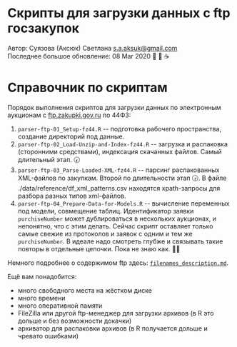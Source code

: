
# Скрипты для загрузки данных с ftp госзакупок   

Автор: Суязова (Аксюк) Светлана [s.a.aksuk@gmail.com](mailto:s.a.aksuk@gmail.com)   
Последнее большое обновление: 08 Mar 2020 :bouquet: :ice_cream: :coffee:     

# Справочник по скриптам   

Порядок выполнения скриптов для загрузки данных по электронным аукционам с [ftp.zakupki.gov.ru](http://ftp.zakupki.gov.ru/) по 44ФЗ:   
  
1. `parser-ftp-01_Setup-fz44.R` -- подготовка рабочего пространства, создание директорий под данные.
2. `parser-ftp-02_Load-Unzip-and-Index-fz44.R` -- загрузка и распаковка (сторонними средствами), индексация скачанных файлов. Самый длительный этап. :clock730:       
3. `parser-ftp-03_Parse-Loaded-XML-fz44.R` -- парсинг распакованных XML-файлов по закупкам. Второй по длительности этап :clock330:. В файле ./data/reference/df_xml_patterns.csv находятся xpath-запросы для разбора разных типов xml-файлов.   
4. `parser-ftp-04_Prepare-Data-for-Models.R` -- вычисление переменных под модели, совмещение таблиц. Идентификатор заявки `purchiseNumber` может дублироваться в нескольких аукционах, и непонятно, что с этим делать. Сейчас скрипт оставляет только самые свежие из протоколов и заявок с одним и тем же `purchiseNumber`. В идеале надо смотреть глубже и связывать такие повторы в отдельные цепочки. Пока не знаю как. :woman_shrugging:   

Немного подробнее о содержимом ftp здесь: [`filenames_description.md`](https://github.com/aksyuk/zakupki_gov_ru/blob/master/filenames_description.md).   

Ещё вам понадобится:    

* много свободного места на жёстком диске    
* много времени     
* много оперативной памяти    
* FileZilla или другой ftp-менеджер для загрузки архивов (в R это дольше и без возможности докачки)    
* архиватор для распаковки архивов (в R получается дольше и чревато ошибками)    
 
 
 
